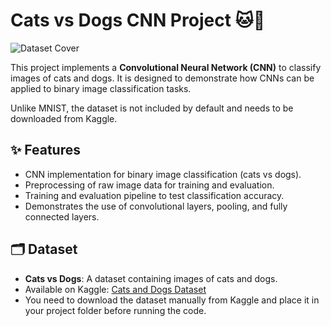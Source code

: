 # Cats vs Dogs CNN Project 🐱🐶

![Dataset Cover](https://storage.googleapis.com/kaggle-datasets-images/1394179/2310932/177145f103ac67438061fc8dca3eaf22/dataset-cover.jpeg?t=2021-06-07-11-53-58)

This project implements a **Convolutional Neural Network (CNN)** to classify images of cats and dogs. It is designed to demonstrate how CNNs can be applied to binary image classification tasks.  

Unlike MNIST, the dataset is not included by default and needs to be downloaded from Kaggle.

## ✨ Features

- CNN implementation for binary image classification (cats vs dogs).  
- Preprocessing of raw image data for training and evaluation.  
- Training and evaluation pipeline to test classification accuracy.  
- Demonstrates the use of convolutional layers, pooling, and fully connected layers.  

## 🗂 Dataset

- **Cats vs Dogs**: A dataset containing images of cats and dogs.  
- Available on Kaggle: [Cats and Dogs Dataset](https://www.kaggle.com/datasets/d4rklucif3r/cat-and-dogs)  
- You need to download the dataset manually from Kaggle and place it in your project folder before running the code.

